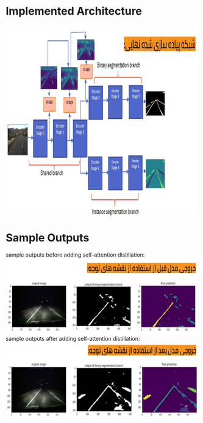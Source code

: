 # Implemented Architecture
<img src="https://github.com/taravatp/roadLane_InstanceSegmentation/blob/main/pics/architecture.png" width="1000" height="500">

# Sample Outputs
sample outputs before adding self-attention distillation:
<img src="https://github.com/taravatp/roadLane_InstanceSegmentation/blob/main/pics/before_SAD.png" width="1000" height="200">
sample outputs after adding self-attention distillation:
<img src="https://github.com/taravatp/roadLane_InstanceSegmentation/blob/main/pics/after_SAD.png" width="1000" height="200">

